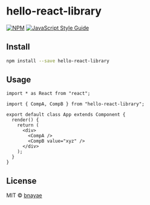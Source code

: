 # hello-react-library

>

[![NPM](https://img.shields.io/npm/v/hello-react-library.svg)](https://www.npmjs.com/package/hello-react-library) [![JavaScript Style Guide](https://img.shields.io/badge/code_style-standard-brightgreen.svg)](https://standardjs.com)

## Install

```bash
npm install --save hello-react-library
```

## Usage

```tsx
import * as React from "react";

import { CompA, CompB } from "hello-react-library";

export default class App extends Component {
  render() {
    return (
      <div>
        <CompA />
        <CompB value="xyz" />
      </div>
    );
  }
}
```

## License

MIT © [bnayae](https://github.com/bnayae)

